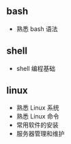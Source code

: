 ## bash

+ 熟悉 bash 语法


## shell

+ shell 编程基础


## linux

+ 熟悉 Linux 系统
+ 熟悉 Linux 命令
+ 常用软件的安装
+ 服务器管理和维护